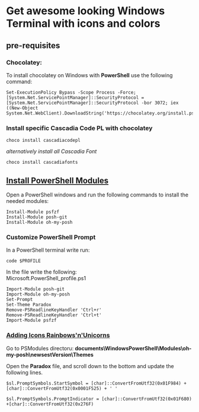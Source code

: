 # Get awesome looking Windows Terminal with icons and colors

## pre-requisites

### Chocolatey:
To install chocolatey on Windows with **PowerShell** use the following command:
```
Set-ExecutionPolicy Bypass -Scope Process -Force; [System.Net.ServicePointManager]::SecurityProtocol = [System.Net.ServicePointManager]::SecurityProtocol -bor 3072; iex ((New-Object System.Net.WebClient).DownloadString('https://chocolatey.org/install.ps1'))
```

### Install specific Cascadia Code PL with chocolatey 

```
choco install cascadiacodepl
```

<em>alternatively install all Cascadia Font</em>

```
choco install cascadiafonts
```

## <u>Install PowerShell Modules </u>
Open a PowerShell windows and run the following commands to install the needed modules:
```
Install-Module psfzf
Install-Module posh-git
Install-Module oh-my-posh
```


### Customize PowerShell Prompt
In a PowerShell terminal write run:
```
code $PROFILE
```

In the file write the following: <br>
Microsoft.PowerShell_profile.ps1
```
Import-Module posh-git
Import-Module oh-my-posh
Set-Prompt
Set-Theme Paradox
Remove-PSReadlineKeyHandler 'Ctrl+r'
Remove-PSReadlineKeyHandler 'Ctrl+t'
Import-Module psfzf
```

### <u>Adding Icons Rainbows'n'Unicorns </u>


Go to PSModules directoru: **documents\\WindowsPowerShell\\Modules\\oh-my-posh\\newsestVersion\\Themes**

Open the **Paradox** file, and scroll down to the bottom and update the following lines.

```
$sl.PromptSymbols.StartSymbol = [char]::ConvertFromUtf32(0x01F984) + [char]::ConvertFromUtf32(0x0001F525) + ' '

$sl.PromptSymbols.PromptIndicator = [char]::ConvertFromUtf32(0x01F680) +[char]::ConvertFromUtf32(0x276F)    
```

